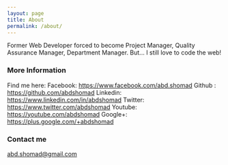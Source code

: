 ```yaml
---
layout: page
title: About
permalink: /about/
---
```


Former Web Developer forced to become Project Manager, Quality Assurance Manager, Department Manager. But... I still love to code the web!

### More Information

Find me here: 
Facebook: https://www.facebook.com/abd.shomad
Github : https://github.com/abdshomad
Linkedin: https://www.linkedin.com/in/abdshomad
Twitter: https://www.twitter.com/abdshomad
Youtube: https://youtube.com/abdshomad
Google+: https://plus.google.com/+abdshomad 

### Contact me

[abd.shomad@gmail.com](mailto:abd.shomad@gmail.com)
